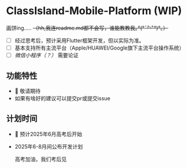 # ClassIsland-Mobile-Platform (WIP)

画饼ing..... ~~（hh,我连readme.md都不会写，谁能教教我｡°(°¯᷄◠¯᷅°)°｡）~~
- [ ] 经过思考后，预计采用Flutter框架开发，但以实际为准。
- [ ] 基本支持所有主流平台（Apple/HUAWEI/Google旗下主流平台操作系统）
- [ ] *微信小程序（？）* 需要论证

## 功能特性
- 🚧 敬请期待
- 如果有啥好的建议可以提交pr或提交issue

## 计划时间
- 🚧 预计2025年6月高考后开始
- 2025年6-8月间公布开发计划

   高考加油，我们考后见
